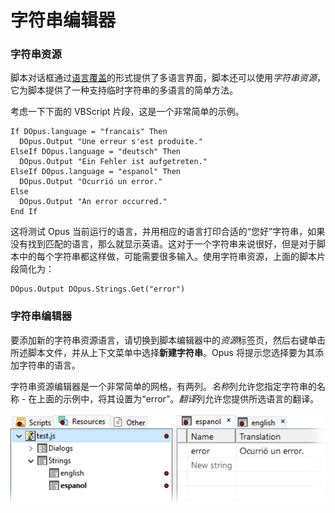 # 字符串编辑器

### 字符串资源

脚本对话框通过[语言覆盖](dialog_editor/language_overlays.zh.md)的形式提供了多语言界面，脚本还可以使用*字符串资源*，它为脚本提供了一种支持临时字符串的多语言的简单方法。

考虑一下下面的 VBScript 片段，这是一个非常简单的示例。

    If DOpus.language = "francais" Then
      DOpus.Output "Une erreur s'est produite."
    ElseIf DOpus.language = "deutsch" Then
      DOpus.Output "Ein Fehler ist aufgetreten."
    ElseIf DOpus.language = "espanol" Then
      DOpus.Output "Ocurrió un error."
    Else
      DOpus.Output "An error occurred."
    End If

这将测试 Opus 当前运行的语言，并用相应的语言打印合适的“您好”字符串，如果没有找到匹配的语言，那么就显示英语。这对于一个字符串来说很好，但是对于脚本中的每个字符串都这样做，可能需要很多输入。使用字符串资源，上面的脚本片段简化为：

    DOpus.Output DOpus.Strings.Get("error")

### 字符串编辑器

要添加新的字符串资源语言，请切换到脚本编辑器中的*资源*标签页，然后右键单击所述脚本文件，并从上下文菜单中选择**新建字符串**。Opus 将提示您选择要为其添加字符串的语言。

字符串资源编辑器是一个非常简单的网格，有两列。*名称*列允许您指定字符串的名称 - 在上面的示例中，将其设置为“error”。*翻译*列允许您提供所选语言的翻译。

![](/Manual/images/media/13/scripteditor_strings.png)